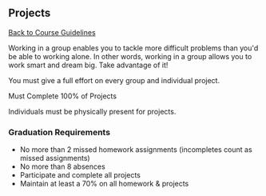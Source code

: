 ## Projects
[Back to Course Guidelines](../../README.md#course-guidelines)

Working in a group enables you to tackle more difficult problems than you'd be able to working alone. In other words, working in a group allows you to work smart and dream big. Take advantage of it!

You must give a full effort on every group and individual project.

Must Complete 100% of Projects

Individuals must be physically present for projects.


### Graduation Requirements

* No more than 2 missed homework assignments (incompletes count as missed assignments)
* No more than 8 absences
* Participate and complete all projects 
* Maintain at least a 70% on all homework & projects 


